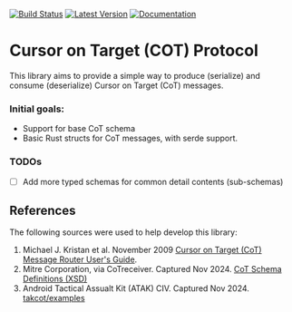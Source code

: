[![Build Status]][Actions] [![Latest Version]][crates.io] [![Documentation]][docs.rs]

[Build Status]: https://github.com/ajfabbri/cot-proto/actions/workflows/ci.yml/badge.svg
[Actions]: https://github.com/ajfabbri/cot-proto/actions/workflows/ci.yml
[Latest Version]: https://img.shields.io/crates/v/cot_proto.svg
[crates.io]: https://crates.io/crates/cot\_proto
[Documentation]: https://docs.rs/cot_proto/badge.svg
[docs.rs]: https://docs.rs/cot_proto

# Cursor on Target (COT) Protocol

This library aims to provide a simple way to produce (serialize) and consume
(deserialize) Cursor on Target (CoT) messages.

### Initial goals:
- Support for base CoT schema
- Basic Rust structs for CoT messages, with serde support.

### TODOs
- [ ] Add more typed schemas for common detail contents (sub-schemas)

## References
The following sources were used to help develop this library:
1. Michael J. Kristan et al. November 2009 [Cursor on Target (CoT) Message Router User's Guide](https://www.mitre.org/sites/default/files/pdf/09_4937.pdf).
2. Mitre Corporation, via CoTreceiver. Captured Nov 2024. [CoT Schema Definitions (XSD)](https://github.com/mdudel/CoTreceiver/tree/master/lib/xsd)
3. Android Tactical Assualt Kit (ATAK) CIV. Captured Nov 2024. [takcot/examples](https://github.com/deptofdefense/AndroidTacticalAssaultKit-CIV/tree/main/takcot/examples)
